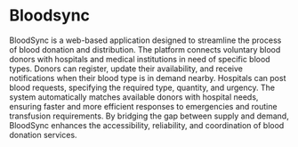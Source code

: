 # Bloodsync
BloodSync is a web-based application designed to streamline the process of blood donation and distribution. The platform connects voluntary blood donors with hospitals and medical institutions in need of specific blood types. Donors can register, update their availability, and receive notifications when their blood type is in demand nearby. Hospitals can post blood requests, specifying the required type, quantity, and urgency. The system automatically matches available donors with hospital needs, ensuring faster and more efficient responses to emergencies and routine transfusion requirements. By bridging the gap between supply and demand, BloodSync enhances the accessibility, reliability, and coordination of blood donation services.








